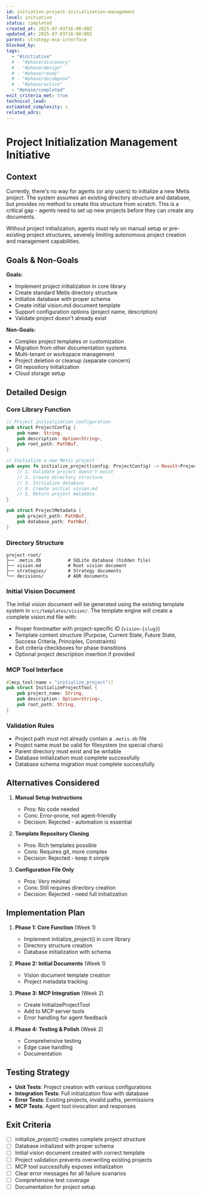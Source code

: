 ```yaml
---
id: initiative-project-initialization-management
level: initiative
status: completed
created_at: 2025-07-03T16:00:00Z
updated_at: 2025-07-03T18:00:00Z
parent: strategy-mcp-interface
blocked_by: 
tags:
  - "#initiative"
  # - "#phase/discovery"
  # - "#phase/design"
  # - "#phase/ready"
  # - "#phase/decompose"
  # - "#phase/active"
  - "#phase/completed"
exit_criteria_met: true
technical_lead: 
estimated_complexity: s
related_adrs: 
---
```


# Project Initialization Management Initiative

## Context

Currently, there's no way for agents (or any users) to initialize a new Metis project. The system assumes an existing directory structure and database, but provides no method to create this structure from scratch. This is a critical gap - agents need to set up new projects before they can create any documents.

Without project initialization, agents must rely on manual setup or pre-existing project structures, severely limiting autonomous project creation and management capabilities.

## Goals & Non-Goals

**Goals:**
- Implement project initialization in core library
- Create standard Metis directory structure
- Initialize database with proper schema
- Create initial vision.md document template
- Support configuration options (project name, description)
- Validate project doesn't already exist

**Non-Goals:**
- Complex project templates or customization
- Migration from other documentation systems
- Multi-tenant or workspace management
- Project deletion or cleanup (separate concern)
- Git repository initialization
- Cloud storage setup

## Detailed Design

### Core Library Function

```rust
// Project initialization configuration
pub struct ProjectConfig {
    pub name: String,
    pub description: Option<String>,
    pub root_path: PathBuf,
}

// Initialize a new Metis project
pub async fn initialize_project(config: ProjectConfig) -> Result<ProjectMetadata> {
    // 1. Validate project doesn't exist
    // 2. Create directory structure
    // 3. Initialize database
    // 4. Create initial vision.md
    // 5. Return project metadata
}

pub struct ProjectMetadata {
    pub project_path: PathBuf,
    pub database_path: PathBuf,
}
```

### Directory Structure

```
project-root/
├── .metis.db          # SQLite database (hidden file)
├── vision.md          # Root vision document
├── strategies/        # Strategy documents
└── decisions/         # ADR documents
```

### Initial Vision Document

The initial vision document will be generated using the existing template system in `src/templates/vision/`. The template engine will create a complete vision.md file with:

- Proper frontmatter with project-specific ID (`vision-{slug}`)
- Template content structure (Purpose, Current State, Future State, Success Criteria, Principles, Constraints)
- Exit criteria checkboxes for phase transitions
- Optional project description insertion if provided

### MCP Tool Interface

```rust
#[mcp_tool(name = "initialize_project")]
pub struct InitializeProjectTool {
    pub project_name: String,
    pub description: Option<String>,
    pub root_path: String,
}
```

### Validation Rules

- Project path must not already contain a `.metis.db` file
- Project name must be valid for filesystem (no special chars)
- Parent directory must exist and be writable
- Database initialization must complete successfully
- Database schema migration must complete successfully

## Alternatives Considered

1. **Manual Setup Instructions**
   - Pros: No code needed
   - Cons: Error-prone, not agent-friendly
   - Decision: Rejected - automation is essential

2. **Template Repository Cloning**
   - Pros: Rich templates possible
   - Cons: Requires git, more complex
   - Decision: Rejected - keep it simple

3. **Configuration File Only**
   - Pros: Very minimal
   - Cons: Still requires directory creation
   - Decision: Rejected - need full initialization

## Implementation Plan

1. **Phase 1: Core Function** (Week 1)
   - Implement initialize_project() in core library
   - Directory structure creation
   - Database initialization with schema

2. **Phase 2: Initial Documents** (Week 1)
   - Vision document template creation
   - Project metadata tracking

3. **Phase 3: MCP Integration** (Week 2)
   - Create InitializeProjectTool
   - Add to MCP server tools
   - Error handling for agent feedback

4. **Phase 4: Testing & Polish** (Week 2)
   - Comprehensive testing
   - Edge case handling
   - Documentation

## Testing Strategy

- **Unit Tests**: Project creation with various configurations
- **Integration Tests**: Full initialization flow with database
- **Error Tests**: Existing projects, invalid paths, permissions
- **MCP Tests**: Agent tool invocation and responses

## Exit Criteria

- [ ] initialize_project() creates complete project structure
- [ ] Database initialized with proper schema
- [ ] Initial vision document created with correct template
- [ ] Project validation prevents overwriting existing projects
- [ ] MCP tool successfully exposes initialization
- [ ] Clear error messages for all failure scenarios
- [ ] Comprehensive test coverage
- [ ] Documentation for project setup